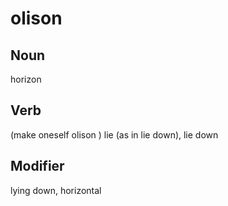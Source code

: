 olison
===

Noun
---

horizon

Verb
---

(make oneself olison ) lie (as in lie down), lie down

Modifier
---

lying down, horizontal
